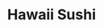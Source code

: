 ---
layout: place
title: "Hawaii Sushi"
permalink: /hawaii/honolulu/hawaii-sushi.html
stateAbbr: HI
stateName: Hawaii
cityName: Honolulu
seo:
  name: "Hawaii Sushi"
  type: Restaurant
  links: https://hawaii-sushi.square.site/
description: "Looking for sushi in Honolulu, Hawaii? Check out Hawaii Sushi for a delightful Japanese dining experience. Enjoy a variety of sushi and other dishes in a wel..."
place_id: ChIJsbry8nxyAHwRnXRDGIlIrpU
photos:
  - name: >-
      places/ChIJsbry8nxyAHwRnXRDGIlIrpU/photos/AeeoHcLcgdgIRP7IS-FlSCMkFqiCZ093zNXvPZit6KK7jIA5nHdVsWlf8cXP82J7Gx2YvL3U6Kgrh7xPZ_xOCMsO6849ikVyOPmj-gFB3ry6Dz4PvY9VAajhYU4nGg3RknFZyDhWR0At5jgNcjNMyafJYPrfwqwYYqdoMr001RwKAK-yZscxkYn0S8D_eHy2qsnL9dMAEjoqvVSYDsSXd2D0aOuYk3QgrClquVJ9xqbHlr9jiP0ucAfoCMDw1l81irlVDLKW5p97lnl6oMcDgohKdLs6qoNAsYdPOZzgwAIYQuMn5-2eBg4qDNyc-ofjlfh69YxsjY54wuX_yAawR6g2-M7NhLX2YO8EUxNrCbJZBbDzJWkP50X5ZIdppIiOzxOApjFrxzZ3RXtd5j9qXeftoIyxIswGqsCSgXg4x3ewWgY_wA
    widthPx: 4032
    heightPx: 3024
    authorAttributions:
      - displayName: ホロホロHawaii
        uri: https://maps.google.com/maps/contrib/102763098341536282631
        photoUri: >-
          https://lh3.googleusercontent.com/a-/ALV-UjVxGucML3WNl5HmbbgjWmDnlX3mjvoqA_8bxq8xiz_tEvv7_Lc=s100-p-k-no-mo
    flagContentUri: >-
      https://www.google.com/local/imagery/report/?cb_client=maps_api_places.places_api&image_key=!1e10!2sCIHM0ogKEICAgIDmi7i1Ow&hl=en-US
    googleMapsUri: >-
      https://www.google.com/maps/place//data=!3m4!1e2!3m2!1sCIHM0ogKEICAgIDmi7i1Ow!2e10!4m2!3m1!1s0x7c00727cf2f2bab1:0x95ae48891843749d
  - name: >-
      places/ChIJsbry8nxyAHwRnXRDGIlIrpU/photos/AeeoHcLbVM4XZjExHZYqwKvB2NRU8cDpAZ90ONU-6_l4rDIlfwxpRJM12-4Y6uIqqJuml-dwW0NCP-E2jrTOeaqtrinZW76aVYbmo3av09Ysf0RgBhnx0478h4fpN3R_HsjKRcM-A7PK1j94oKf6zcME8U17tcPkdvupKBnKCf36kJ-DwX20cxkQj3FD7-23CRYEw54Lt4BDi6hf15hUc6fnTdw0NPr1s3ThfFSzlE1HHZm4P2KLhwuxr0GdL1d2gIy7py7wATSyvV9rARGi03bohZTv0dU3G8FQsbUvLhVcIqaKmpIg2z2HNyxtSDrmnrgFN_PawVIQjdFrBuB6I_RHLTeXZ2y4YmTDDyHBxFVMyTO4ZnuZLlLj7BwtOMzsiIxC41Uud7deTJMBs8ulLuYkLItzWWoGKT1mF6JGmi4APKl22S_K
    widthPx: 828
    heightPx: 828
    authorAttributions:
      - displayName: Justine LaLa Story
        uri: https://maps.google.com/maps/contrib/113814667837749216693
        photoUri: >-
          https://lh3.googleusercontent.com/a-/ALV-UjXDh-q5Md442w-JoB5sYmIj_DrETeA4VJGj_FFP89ct0sjL8Y2c=s100-p-k-no-mo
    flagContentUri: >-
      https://www.google.com/local/imagery/report/?cb_client=maps_api_places.places_api&image_key=!1e10!2sCIHM0ogKEICAgICy58Lf5wE&hl=en-US
    googleMapsUri: >-
      https://www.google.com/maps/place//data=!3m4!1e2!3m2!1sCIHM0ogKEICAgICy58Lf5wE!2e10!4m2!3m1!1s0x7c00727cf2f2bab1:0x95ae48891843749d
  - name: >-
      places/ChIJsbry8nxyAHwRnXRDGIlIrpU/photos/AeeoHcLKX07oWsGpgN92Z5d-pdGnujwiCVczyebKr7DdPnTn3yVUZzf39RYZScf36zl7T_lQGpoI03fFBfosmQ8_iWeaqwZbqKgE_djdhIAZ16Ki16C-Yocq3iI_yxGqJDa4eS43HlmV_fvSTov5wOjMWKTPpeBxyUxK1vu4WcGK01EAdNUPHpOYl6j7UdyJIxMBRXjIIwt9b8LeURT3WzbW3rt0U08qeD47iA6Kn2Ex7AYcJuKaNWtxMuAip2QjH5GiuEwWBH83KtGdOA5_iyZKPzPxoac1cGn9rrmni0fE0x5H8Ahqo0bMG2ivXj96nehiJxfF91qX3nQzLo0a1-rhqhTMnQpZgCq_UblPd2LPUfiTN4DEnp21X_IzpVWnnAncw7N4ueLimfu-UKEyXTlF9vatq21os_B7q1qNn57RTZo
    widthPx: 3024
    heightPx: 4032
    authorAttributions:
      - displayName: Austin Gante
        uri: https://maps.google.com/maps/contrib/100386200496641701066
        photoUri: >-
          https://lh3.googleusercontent.com/a/ACg8ocJM_1XV-E0QF6Q9-iEE_s-xiel-ZPL3mirVtkQXyoD6xMJCBQ=s100-p-k-no-mo
    flagContentUri: >-
      https://www.google.com/local/imagery/report/?cb_client=maps_api_places.places_api&image_key=!1e10!2sCIHM0ogKEICAgICF_durCg&hl=en-US
    googleMapsUri: >-
      https://www.google.com/maps/place//data=!3m4!1e2!3m2!1sCIHM0ogKEICAgICF_durCg!2e10!4m2!3m1!1s0x7c00727cf2f2bab1:0x95ae48891843749d
  - name: >-
      places/ChIJsbry8nxyAHwRnXRDGIlIrpU/photos/AeeoHcILxunMeSFEMFjBEGxRMIHKbu3vQnBB7GnMG8NnTQw_ZsZa-azMbMsJQ3bgs6Epr46khLGz36evFyIEJ3fRX7xA95XNoSehtanAA0IOxKmObzCPg7XcNtiQSncJ6bXq4uO0hI-jScD_xvXoOr5nz5uknvHvchX1NIp8wYedXoxP7G8qdmL3XngZzHP_EN4bjysG-F8N-OdBX7cvk4SuHb7Ja_jhbMUTDhvQtRL7sFeJCfmwyFFtpxX2_aadL_R2cBGg2YljXojZCe8b9cVSMY6wav3hq2sZZQ1fHMalrUhllH0hYtsSzlv_Vdy8AMvZhpR9ZX12yAS-oL0g9r_UteGF027gDYvrOEJEtUfxba9MisI5B9hJsOlHm1hXqANPpx56EmbPF4zJs4AGHGh6Geqrm-utJou2-d4lHBzHDkk
    widthPx: 3000
    heightPx: 4000
    authorAttributions:
      - displayName: Arnis
        uri: https://maps.google.com/maps/contrib/102626899221121464869
        photoUri: >-
          https://lh3.googleusercontent.com/a-/ALV-UjVMriNSEowoyDRkBfqbywJzez-YWIF3iyeVu93tn7xTYqUwT4jrDA=s100-p-k-no-mo
    flagContentUri: >-
      https://www.google.com/local/imagery/report/?cb_client=maps_api_places.places_api&image_key=!1e10!2sCIHM0ogKEICAgIDnrtPwHg&hl=en-US
    googleMapsUri: >-
      https://www.google.com/maps/place//data=!3m4!1e2!3m2!1sCIHM0ogKEICAgIDnrtPwHg!2e10!4m2!3m1!1s0x7c00727cf2f2bab1:0x95ae48891843749d
  - name: >-
      places/ChIJsbry8nxyAHwRnXRDGIlIrpU/photos/AeeoHcIisZfW8dQ1sLUCtB0pIasr4pwQ5c5IeKRBCsAM4nrvEpkxsgWKHJOoaO3SyM77KAn2xLByC_TTEEebZMWcEXTRjxxvPodJM08wIlL5l5n32hrvq_KHbecdt6ccrq5nm4YzxsUPZyWpbI7aAkOTIOBFZ5WNQE5v2e0ddJIQ-YEkP_Lm9AGIXwba2pWvJJ7oW1p_wicqBvb4exOy8YDManf0lecuCHnINFeQhumWC9emOnCBq3ptP51rrAjGTYH2XBF9TsYioGDkxcd-DrA0sJ3NqYd7L0RrBA13tfNmoyY2poLYsU5szI7bMtYIf2wdgm1kqaQirmWvKvf4q8J8momkFrAp9xoY_tc0k6h1eGQT9raQTa4PTWipDfJQIqxSdhsUuoLR7pXGFPkEX-Agdf4XP7CI5HZBTiJY18EbU4-Zpg
    widthPx: 4608
    heightPx: 2592
    authorAttributions:
      - displayName: Yasunori Minamihara
        uri: https://maps.google.com/maps/contrib/103716934390072898167
        photoUri: >-
          https://lh3.googleusercontent.com/a-/ALV-UjWXmDWIHb8FuzpsllkFG-P0NEjsfL7fTThTzRtd1eS-r4-k3Q_Swg=s100-p-k-no-mo
    flagContentUri: >-
      https://www.google.com/local/imagery/report/?cb_client=maps_api_places.places_api&image_key=!1e10!2sCIHM0ogKEICAgID9xYTYWg&hl=en-US
    googleMapsUri: >-
      https://www.google.com/maps/place//data=!3m4!1e2!3m2!1sCIHM0ogKEICAgID9xYTYWg!2e10!4m2!3m1!1s0x7c00727cf2f2bab1:0x95ae48891843749d
  - name: >-
      places/ChIJsbry8nxyAHwRnXRDGIlIrpU/photos/AeeoHcKTX46LD6B7Qz0m8I3wVXqRTws206sX4nxyphU2m5_XQagxJxoeHHM_hULT8gyhY_VYartajUiqCEPCPERe9nXc95R4BwvAqZdYQBWw52iP0wr4oyOx_ckCFmp5o7ydz5ImD2QcqMQ-hvfpY9lelhSh-ELVa9pvaajBTScZWXMFH1WkceBY61uVpvJ_PzudGC4NTC2zmy6wtcZSzCNo_rzxhLqNTTDCLM7t8rOsPTCEklsB6Zu34P7XIHiZiULJ7JpTUC9Kkt3kX2KOXnc6uNeQbOExr1Am5llEfgqYsv8m27-CTgrnnFR0zQ6AB8XX0rXVS-LEUKB4uNDKCLglYrhOFyKM-O_BalObTSqGNBtA4Eu73yCIC0BG3UVrxG8u1yRSK2UVQkNC8GDCKp5_mFdUYXACbGc09b3OtXmLM4saGw
    widthPx: 3024
    heightPx: 4032
    authorAttributions:
      - displayName: Connie C
        uri: https://maps.google.com/maps/contrib/107756269920024424305
        photoUri: >-
          https://lh3.googleusercontent.com/a-/ALV-UjXMiGwqIHW8RY3pNj8XU9Yn8AN5NHnDYGs4P1RMMa3_iT1OtiVZbw=s100-p-k-no-mo
    flagContentUri: >-
      https://www.google.com/local/imagery/report/?cb_client=maps_api_places.places_api&image_key=!1e10!2sCIHM0ogKEICAgID2yPjVSQ&hl=en-US
    googleMapsUri: >-
      https://www.google.com/maps/place//data=!3m4!1e2!3m2!1sCIHM0ogKEICAgID2yPjVSQ!2e10!4m2!3m1!1s0x7c00727cf2f2bab1:0x95ae48891843749d
  - name: >-
      places/ChIJsbry8nxyAHwRnXRDGIlIrpU/photos/AeeoHcKQ6wt_4ewOcfoz4v3rFqR93xlrZ4vF5LeZ0juw4bJGB_CKw1f8UEzKzw6ow2i6-rtjaJCu2WXFSH0jgNmuLNJc1zry1ynHK9fu9MAjK8Lr_NtdxYQxu_yNiVO2EM8oWqNWV7MVYnsWRRkF9sU4NryJoWzB5r2EJStddXvyaEeDeRbHN-sgQ-mu70u6T2n9uj6zWFD1i4NLSoLGjrkjjijEbuf_N3Ts2wWDmpr5MvIMZqaR2aAhvN_-FY9Zyd-SpRsTj24J8NDOFzh3DnEKQIdpIoMlwxvnGSvrMaxSB_OQavrmdlBRGkpJnPaEA6up_MgOjZCrkqQZaIXZ8i29CPXZQu30kEwHm8nXmV89XI4CiHwGNFvJ4t9r2XR1Tp1xTXklcXpeteQRyXVnmhYwRxEhGdfg_Wg4Myyebd-NAUyDe9c
    widthPx: 4032
    heightPx: 3024
    authorAttributions:
      - displayName: 끼토리
        uri: https://maps.google.com/maps/contrib/114387340674819114862
        photoUri: >-
          https://lh3.googleusercontent.com/a-/ALV-UjUt2olZA5cA5IK2HnVYv1iRI6nLuxvrnwnSVgxW7U1nZiZ2ppPeuQ=s100-p-k-no-mo
    flagContentUri: >-
      https://www.google.com/local/imagery/report/?cb_client=maps_api_places.places_api&image_key=!1e10!2sCIHM0ogKEICAgID4xprKwQE&hl=en-US
    googleMapsUri: >-
      https://www.google.com/maps/place//data=!3m4!1e2!3m2!1sCIHM0ogKEICAgID4xprKwQE!2e10!4m2!3m1!1s0x7c00727cf2f2bab1:0x95ae48891843749d
  - name: >-
      places/ChIJsbry8nxyAHwRnXRDGIlIrpU/photos/AeeoHcK-enC6ZYsxyhNGId8bcRuqbUM-XPC14SCio0uPXYilYFkhyq8H8P3Bk3ebl9osrZlH-WGkeNkT05tXYzqY2lfj92TTorVAcIRi0eZUk7NHuMnTvPMWeZ6leTx7W10bVq4-2BogbyKO1dK2gRhH9EuZgsmRRQnrnViAZJFMcXRiNzbXFvH4rkpdN7NX9EWlZcu8VXUqDjqFpGZuBLHQXwVZrZ4lW1Zzu3gLfVHKFKbbCcw_K9hMQSiJomrTHbSRAWFd2vXf6e3Lm-reiSB3Nimqd_Vg-ai7_FKFBbP8fcbOpP3Z_TzAQ6D344itZkhjZnDIZZl90OYO3BTZWVN6r4pwknIiQlxlmtPvbBNbkWLxUWWxpAJe49df6XkE8IDIvs8qEiA7q-dDgHsOhJi3p-FL14F5WaXNEDd3ZjuMrXKe3w
    widthPx: 3072
    heightPx: 4080
    authorAttributions:
      - displayName: T. K.
        uri: https://maps.google.com/maps/contrib/115330500283000630626
        photoUri: >-
          https://lh3.googleusercontent.com/a-/ALV-UjVmAuu1gzmmX8bq8i1b4g2I_wrhPvHuoL9zZ0t4Dwrox7755O1fZg=s100-p-k-no-mo
    flagContentUri: >-
      https://www.google.com/local/imagery/report/?cb_client=maps_api_places.places_api&image_key=!1e10!2sCIHM0ogKEICAgIDz17GhLg&hl=en-US
    googleMapsUri: >-
      https://www.google.com/maps/place//data=!3m4!1e2!3m2!1sCIHM0ogKEICAgIDz17GhLg!2e10!4m2!3m1!1s0x7c00727cf2f2bab1:0x95ae48891843749d
  - name: >-
      places/ChIJsbry8nxyAHwRnXRDGIlIrpU/photos/AeeoHcLGL1RkHTV9OeIoj1gAx8uzg4G44EXx3TJohrjSJSOR_eIi1jS0WkD8c7s9l9E4HYUXnzhoXcXvwjqM9TbGT1vO3xx5pwotDLIGbgmGr9k-DCwj7WZC5tBsSgQUNZmfaCff6qTzDnVv2KYZGb7-kAICVEpEsvB64jZwdoINvbn7yZEvBuIzHetVP_1V1e-I7BlhJ-pSTu9bdFc08wMENir1jdkiWd4UsgswMgXfNbeGvWR8T9PD_Gys6Erc4lnKLPzV3mbAf9qhv-BGlyrvClpo72_7U-9a5ncJBFSpyu945IJ0qXJ5rpGOfb7NpbJNUFnYkDtLJxYSLvGpVM3XvTeEzyaoZ-HRo-Wre9rR04AL4DlR2Q16k8SCVRBNKP-JOcauiXWz6c20OJLFtzDwwkylfadCDFGD9NtzwCQp69Q
    widthPx: 4032
    heightPx: 3024
    authorAttributions:
      - displayName: Dan Lamprey
        uri: https://maps.google.com/maps/contrib/108170656568676368897
        photoUri: >-
          https://lh3.googleusercontent.com/a-/ALV-UjUtwT88IyrLLIY6VTgziRBkzoHmUPGEHZBirXxhFj3n-6ZUNfOKyQ=s100-p-k-no-mo
    flagContentUri: >-
      https://www.google.com/local/imagery/report/?cb_client=maps_api_places.places_api&image_key=!1e10!2sCIHM0ogKEICAgID6z9qMGA&hl=en-US
    googleMapsUri: >-
      https://www.google.com/maps/place//data=!3m4!1e2!3m2!1sCIHM0ogKEICAgID6z9qMGA!2e10!4m2!3m1!1s0x7c00727cf2f2bab1:0x95ae48891843749d
  - name: >-
      places/ChIJsbry8nxyAHwRnXRDGIlIrpU/photos/AeeoHcJ2qEpxe9SRxA_W844j1mVvbQ6QAXv4bHqCHJmaYL33bLI_WbpzSGyEpJE_cgnzA7-McwbhLmrxUkxmcvTZxzdbZ5cvH7Th1W-l9Oo2Y-hhnureQbtBUYw3GN7j5DE09nZB4mTt8CQ2t5i47WxCahliFBGelSSYXL7BfAzR7z9H5USb_djeeKx2voEbWboHK9_3Ff-t0YgsGc9-1jdaet5e4m57cBFrF4WtAWl94FRYS-vKZKFmNlElrPL7Z4ww3x5BeBb_gYKLka8QUQ4mCwDdKx1H0cIVbABYHJfw8h4AeCwJbI3UyfkXU8Gtd6x4P3Paa4XE3doPsh7nVjBLxkMWfGMbdXipIMXCcxDZ8c5EF1steggPMXcP0UZvp-hMBQ5z5yTQ_ZT_ED_Nx-u7rhL-_rKw7C-QVNRaYg_ESlosw4ae
    widthPx: 2861
    heightPx: 3699
    authorAttributions:
      - displayName: David
        uri: https://maps.google.com/maps/contrib/112912963982617019618
        photoUri: >-
          https://lh3.googleusercontent.com/a-/ALV-UjWT0gLHwPak0xat_6QQY5ZHB7VBXwXiJuOQQqTRTfe3PLoDag=s100-p-k-no-mo
    flagContentUri: >-
      https://www.google.com/local/imagery/report/?cb_client=maps_api_places.places_api&image_key=!1e10!2sCIHM0ogKEICAgMCQ0ZOi9gE&hl=en-US
    googleMapsUri: >-
      https://www.google.com/maps/place//data=!3m4!1e2!3m2!1sCIHM0ogKEICAgMCQ0ZOi9gE!2e10!4m2!3m1!1s0x7c00727cf2f2bab1:0x95ae48891843749d
address: 3045 Monsarrat Ave Ste 1, Honolulu, HI 96815, USA
street: 3045 Monsarrat Ave Ste 1
city: Honolulu
state: HI
zip: '96815'
country: USA
neighborhood: Diamond Head / Kapahulu / St. Louis Heights
latitude: '21.268792'
longitude: '-157.813358'
accessibility_options:
  wheelchairAccessibleParking: true
  wheelchairAccessibleEntrance: true
business_status: OPERATIONAL
name: Hawaii Sushi
google_maps_links:
  directionsUri: >-
    https://www.google.com/maps/dir//''/data=!4m7!4m6!1m1!4e2!1m2!1m1!1s0x7c00727cf2f2bab1:0x95ae48891843749d!3e0
  placeUri: https://maps.google.com/?cid=10785637911253709981
  writeAReviewUri: >-
    https://www.google.com/maps/place//data=!4m3!3m2!1s0x7c00727cf2f2bab1:0x95ae48891843749d!12e1
  reviewsUri: >-
    https://www.google.com/maps/place//data=!4m4!3m3!1s0x7c00727cf2f2bab1:0x95ae48891843749d!9m1!1b1
  photosUri: >-
    https://www.google.com/maps/place//data=!4m3!3m2!1s0x7c00727cf2f2bab1:0x95ae48891843749d!10e5
primary_type: Sushi Restaurant
opening_hours:
  regular: null
  current: null
secondary_opening_hours:
  regular:
    weekdayDescriptions: null
    type: null
  current:
    weekdayDescriptions: null
    type: null
phone: (808) 734-6370
price_level: PRICE_LEVEL_MODERATE
price_range: $10 &ndash; $20
rating: '4.6'
rating_count: 455
website: https://hawaii-sushi.square.site/
reviews: null
parking_options: null
payment_options: null
allow_dogs: null
curbside_pickup: null
delivery: null
dine_in: null
good_for_children: null
good_for_groups: null
good_for_sports: null
live_music: null
menu_for_children: null
outdoor_seating: null
reservable: null
restroom: null
serves_beer: null
serves_breakfast: null
serves_brunch: null
serves_cocktails: null
serves_coffee: null
serves_dinner: null
serves_dessert: null
serves_lunch: null
serves_vegetarian_food: null
serves_wine: null
takeout: null
summary: null

---